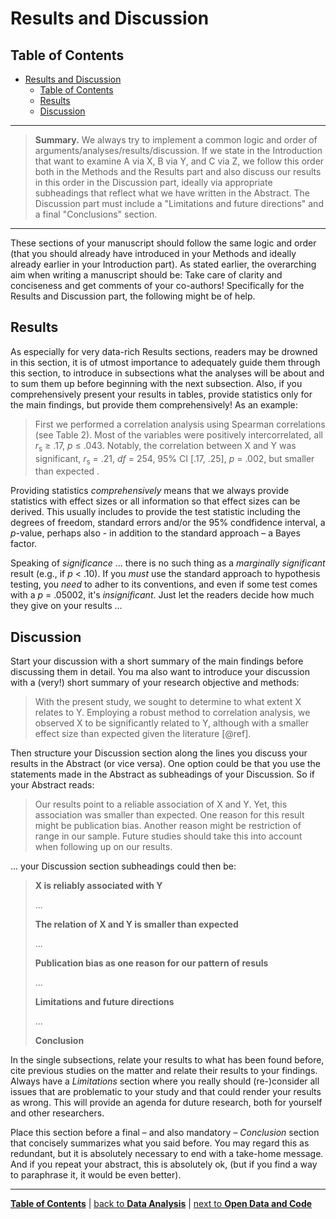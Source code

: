 # Results and Discussion

## Table of Contents

- [Results and Discussion](#results-and-discussion)
  - [Table of Contents](#table-of-contents)
  - [Results](#results)
  - [Discussion](#discussion)

---

> **Summary.** We always try to implement a common logic and order of arguments/analyses/results/discussion. If we state in the Introduction that want to examine A via X, B via Y, and C via Z, we follow this order both in the Methods and the Results part and also discuss our results in this order in the Discussion part, ideally via appropriate subheadings that reflect what we have written in the Abstract. The Discussion part must include a "Limitations and future directions" and a final "Conclusions" section.

---

These sections of your manuscript should follow the same logic and order (that you should already have introduced in your Methods and ideally already earlier in your Introduction part).
As stated earlier, the overarching aim when writing a manuscript should be:
Take care of clarity and conciseness and get comments of your co-authors!
Specifically for the Results and Discussion part, the following might be of help.

## Results

As especially for very data-rich Results sections, readers may be drowned in this section, it is of utmost importance to adequately guide them through this section, to introduce in subsections what the analyses will be about and to sum them up before beginning with the next subsection. Also, if you comprehensively present your results in tables, provide statistics only for the main findings, but provide them comprehensively! As an example:

> First we performed a correlation analysis using Spearman correlations (see Table 2). Most of the variables were positively intercorrelated, all *r*<sub>s</sub> &ge; .17, *p* &leq; .043. Notably, the correlation between X and Y was significant, *r*<sub>s</sub> = .21, *df* = 254, 95% CI [.17, .25], *p* = .002, but smaller than expected .

Providing statistics *comprehensively* means that we always provide statistics with effect sizes or all information so that effect sizes can be derived. This usually includes to provide the test statistic including the degrees of freedom, standard errors and/or the 95% condfidence interval, a *p*-value, perhaps also - in addition to the standard approach – a Bayes factor.

Speaking of *significance* ... there is no such thing as a *marginally significant* result (e.g., if *p* < .10). If you *must* use the standard approach to hypothesis testing, you *need* to adher to its conventions, and even if some test comes with a *p* = .05002, it's *insignificant*. Just let the readers decide how much they give on your results ... 

## Discussion

Start your discussion with a short summary of the main findings before discussing them in detail. You ma also want to introduce your discussion with a (very!) short summary of your research objective and methods:

> With the present study, we sought to determine to what extent X relates to Y. Employing a robust method to correlation analysis, we observed X to be significantly related to Y, although with a smaller effect size than expected given the literature [@ref].

Then structure your Discussion section along the lines you discuss your results in the Abstract (or vice versa). One option could be that you use the statements made in the Abstract as subheadings of your Discussion. So if your Abstract reads:

> Our results point to a reliable association of X and Y. Yet, this association was smaller than expected. One reason for this result might be publication bias. Another reason might be restriction of range in our sample. Future studies should take this into account when following up on our results.

... your Discussion section subheadings could then be:

> **X is reliably associated with Y**
>
>...
>
> **The relation of X and Y is smaller than expected**
>
>...
>
> **Publication bias as one reason for our pattern of resuls**
>
> ...
>
> **Limitations and future directions**
>
>...
>
> **Conclusion**

In the single subsections, relate your results to what has been found before, cite previous studies on the matter and relate their results to your findings. Always have a *Limitations* section where you really should (re-)consider all issues that are problematic to your study and that could render your results as wrong. This will provide an agenda for duture research, both for yourself and other researchers. 

Place this section before a final – and also mandatory – *Conclusion* section that concisely summarizes what you said before. You may regard this as redundant, but it is absolutely necessary to end with a take-home message. And if you repeat your abstract, this is absolutely ok, (but if you find a way to paraphrase it, it would be even better).

---

[**Table of Contents**](#README.md) | [back to **Data Analysis**](12_Data_analysis.md) | [next to **Open Data and Code**](14_Open_data_and_code.md)

